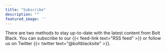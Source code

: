 ```yaml
---
title: "Subscribe"
description: ""
featured_image: ''
---
```


There are two methods to stay up-to-date with the latest content from Bolt Black. You can subscribe to our {{< feed-link text="RSS feed" >}} or follow us on Twitter {{< twitter text="@boltblacksite" >}}.
